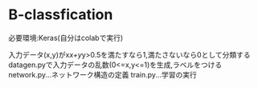 # B-classfication
必要環境:Keras(自分はcolabで実行)

入力データ(x,y)がx*x+y*y>0.5を満たすなら1,満たさないなら0として分類する
datagen.pyで入力データの乱数(0<=x,y<=1)を生成,ラベルをつける
network.py...ネットワーク構造の定義
train.py...学習の実行
